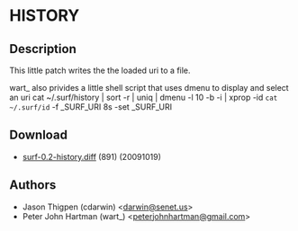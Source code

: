 HISTORY
=======

Description
-----------

This little patch writes the the loaded uri to a file.

wart_ also privides a little shell script that uses dmenu to display and select an uri
    cat ~/.surf/history | sort -r | uniq | dmenu -l 10 -b -i | xprop -id `cat ~/.surf/id` -f _SURF_URI 8s -set _SURF_URI

Download
--------

* [surf-0.2-history.diff](surf-0.2-history.diff) (891) (20091019)

Authors
-------

* Jason Thigpen (cdarwin) <[darwin@senet.us](mailto:darwin@senet.us)>
* Peter John Hartman (wart_) <[peterjohnhartman@gmail.com](mailto:peterjohnhartman@gmail.com)>
